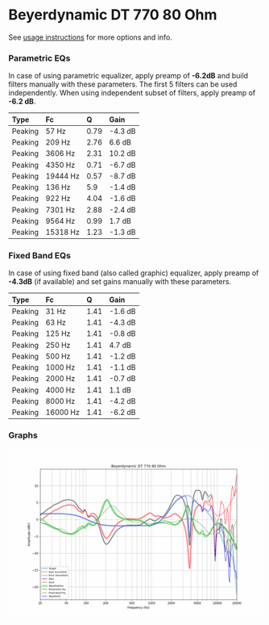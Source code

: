 # Beyerdynamic DT 770 80 Ohm
See [usage instructions](https://github.com/jaakkopasanen/AutoEq#usage) for more options and info.

### Parametric EQs
In case of using parametric equalizer, apply preamp of **-6.2dB** and build filters manually
with these parameters. The first 5 filters can be used independently.
When using independent subset of filters, apply preamp of **-6.2 dB**.

| Type    | Fc       |    Q | Gain    |
|:--------|:---------|:-----|:--------|
| Peaking | 57 Hz    | 0.79 | -4.3 dB |
| Peaking | 209 Hz   | 2.76 | 6.6 dB  |
| Peaking | 3606 Hz  | 2.31 | 10.2 dB |
| Peaking | 4350 Hz  | 0.71 | -6.7 dB |
| Peaking | 19444 Hz | 0.57 | -8.7 dB |
| Peaking | 136 Hz   | 5.9  | -1.4 dB |
| Peaking | 922 Hz   | 4.04 | -1.6 dB |
| Peaking | 7301 Hz  | 2.88 | -2.4 dB |
| Peaking | 9564 Hz  | 0.99 | 1.7 dB  |
| Peaking | 15318 Hz | 1.23 | -1.3 dB |

### Fixed Band EQs
In case of using fixed band (also called graphic) equalizer, apply preamp of **-4.3dB**
(if available) and set gains manually with these parameters.

| Type    | Fc       |    Q | Gain    |
|:--------|:---------|:-----|:--------|
| Peaking | 31 Hz    | 1.41 | -1.6 dB |
| Peaking | 63 Hz    | 1.41 | -4.3 dB |
| Peaking | 125 Hz   | 1.41 | -0.8 dB |
| Peaking | 250 Hz   | 1.41 | 4.7 dB  |
| Peaking | 500 Hz   | 1.41 | -1.2 dB |
| Peaking | 1000 Hz  | 1.41 | -1.1 dB |
| Peaking | 2000 Hz  | 1.41 | -0.7 dB |
| Peaking | 4000 Hz  | 1.41 | 1.1 dB  |
| Peaking | 8000 Hz  | 1.41 | -4.2 dB |
| Peaking | 16000 Hz | 1.41 | -6.2 dB |

### Graphs
![](./Beyerdynamic%20DT%20770%2080%20Ohm.png)